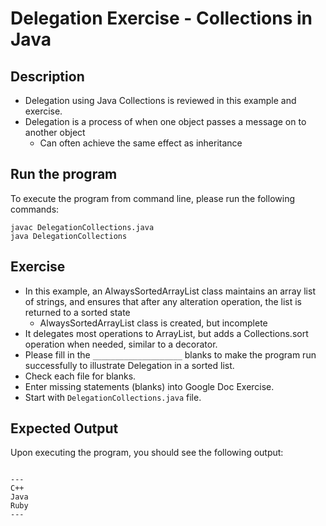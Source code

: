 # Delegation Exercise - Collections in Java

## Description
* Delegation using Java Collections is reviewed in this example and exercise.
* Delegation is a process of when one object passes a message on to another object
  * Can often achieve the same effect as inheritance

## Run the program
To execute the program from command line, please run the following commands:

```
javac DelegationCollections.java
java DelegationCollections
```

## Exercise
* In this example, an AlwaysSortedArrayList class maintains an array list of strings, and ensures that after any
alteration operation, the list is returned to a sorted state
  * AlwaysSortedArrayList class is created, but incomplete
* It delegates most operations to ArrayList, but adds a Collections.sort operation when needed, similar to a decorator.
* Please fill in the `____________________` blanks to make the program run successfully to illustrate Delegation in a
sorted list.
* Check each file for blanks.
* Enter missing statements (blanks) into Google Doc Exercise.
* Start with `DelegationCollections.java` file.

## Expected Output
Upon executing the program, you should see the following output:

```

---
C++
Java
Ruby
---
```
